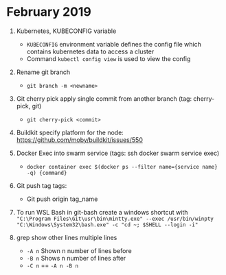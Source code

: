 # February 2019
1. Kubernetes, KUBECONFIG variable
   * `KUBECONFIG` environment variable defines the config file which contains kubernetes data to access a cluster
   * Command `kubectl config view` is used to view the config
2. Rename git branch
   * `git branch -m <newname>`
3. Git cherry pick apply single commit from another branch (tag: cherry-pick, git)
   * `git cherry-pick <commit>`
4. Buildkit specify platform for the node: https://github.com/moby/buildkit/issues/550 
5. Docker Exec into swarm service (tags: ssh docker swarm service exec)
   * `docker container exec $(docker ps --filter name={service name} -q) {command}`
6. Git push tag tags:
   * Git push origin tag_name
   
7. To run WSL Bash in git-bash create a windows shortcut with `"C:\Program Files\Git\usr\bin\mintty.exe" --exec /usr/bin/winpty "C:\Windows\System32\bash.exe" -c "cd ~; $SHELL --login -i"`

8. grep show other lines multiple lines
   * `-A n` Shown n number of lines before
   * `-B n` Shows n number of lines after
   * `-C n` == `-A n -B n`
